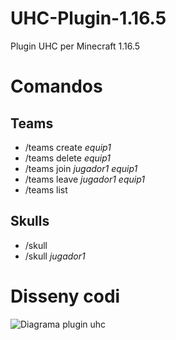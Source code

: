 # UHC-Plugin-1.16.5
Plugin UHC per Minecraft 1.16.5
# Comandos
## Teams
 - /teams create *equip1* 
 - /teams delete *equip1* 
 - /teams join *jugador1  equip1* 
 - /teams leave *jugador1 equip1*
 - /teams list
## Skulls
 - /skull 
 - /skull *jugador1*
# Disseny codi
![Diagrama plugin uhc](http://arnaumas.me/img/imatge-github-diagrama-plugin-uhc.png)
